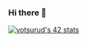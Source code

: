 ### Hi there 👋

[![yotsurud's 42 stats](https://badge42.coday.fr/api/v2/clvkvmri23613001p4f232g5kz/stats?cursusId=21&coalitionId=307)](https://github.com/Coday-meric/badge42)

